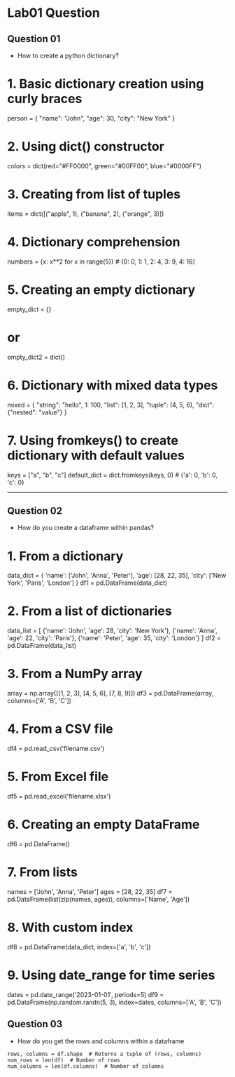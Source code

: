 # Lab01 Question

## Question 01
- How to create a python dictionary?

# 1. Basic dictionary creation using curly braces
person = {
    "name": "John",
    "age": 30,
    "city": "New York"
}

# 2. Using dict() constructor
colors = dict(red="#FF0000", green="#00FF00", blue="#0000FF")

# 3. Creating from list of tuples
items = dict([("apple", 1), ("banana", 2), ("orange", 3)])

# 4. Dictionary comprehension
numbers = {x: x**2 for x in range(5)}  # {0: 0, 1: 1, 2: 4, 3: 9, 4: 16}

# 5. Creating an empty dictionary
empty_dict = {}
# or
empty_dict2 = dict()

# 6. Dictionary with mixed data types
mixed = {
    "string": "hello",
    1: 100,
    "list": [1, 2, 3],
    "tuple": (4, 5, 6),
    "dict": {"nested": "value"}
}

# 7. Using fromkeys() to create dictionary with default values
keys = ["a", "b", "c"]
default_dict = dict.fromkeys(keys, 0)  # {'a': 0, 'b': 0, 'c': 0}

---

## Question 02
- How do you create a dataframe within pandas?

# 1. From a dictionary
data_dict = {
    'name': ['John', 'Anna', 'Peter'],
    'age': [28, 22, 35],
    'city': ['New York', 'Paris', 'London']
}
df1 = pd.DataFrame(data_dict)

# 2. From a list of dictionaries
data_list = [
    {'name': 'John', 'age': 28, 'city': 'New York'},
    {'name': 'Anna', 'age': 22, 'city': 'Paris'},
    {'name': 'Peter', 'age': 35, 'city': 'London'}
]
df2 = pd.DataFrame(data_list)

# 3. From a NumPy array
array = np.array([[1, 2, 3],
                  [4, 5, 6],
                  [7, 8, 9]])
df3 = pd.DataFrame(array, columns=['A', 'B', 'C'])

# 4. From a CSV file
df4 = pd.read_csv('filename.csv')

# 5. From Excel file
df5 = pd.read_excel('filename.xlsx')

# 6. Creating an empty DataFrame
df6 = pd.DataFrame()

# 7. From lists
names = ['John', 'Anna', 'Peter']
ages = [28, 22, 35]
df7 = pd.DataFrame(list(zip(names, ages)), columns=['Name', 'Age'])

# 8. With custom index
df8 = pd.DataFrame(data_dict, index=['a', 'b', 'c'])

# 9. Using date_range for time series
dates = pd.date_range('2023-01-01', periods=5)
df9 = pd.DataFrame(np.random.randn(5, 3), 
                  index=dates,
                  columns=['A', 'B', 'C'])

## Question 03
- How do you get the rows and columns within a dataframe

```
rows, columns = df.shape  # Returns a tuple of (rows, columns)
num_rows = len(df)  # Number of rows
num_columns = len(df.columns)  # Number of columns
```


